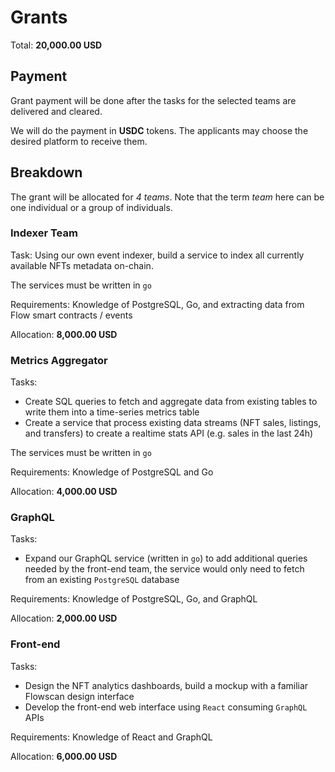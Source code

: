 # Grants

Total: **20,000.00 USD**

## Payment

Grant payment will be done after the tasks for the selected teams are delivered and cleared.

We will do the payment in **USDC** tokens. The applicants may choose the desired platform to receive them.

## Breakdown

The grant will be allocated for *4 teams*. Note that the term _team_ here can be one individual or a group of individuals.

### Indexer Team

Task: Using our own event indexer, build a service to index all currently available NFTs metadata on-chain. 

The services must be written in `go`

Requirements: Knowledge of PostgreSQL, Go, and extracting data from Flow smart contracts / events

Allocation: **8,000.00 USD**

### Metrics Aggregator

Tasks: 
- Create SQL queries to fetch and aggregate data from existing tables to write them into a time-series metrics table
- Create a service that process existing data streams (NFT sales, listings, and transfers) to create a realtime stats API (e.g. sales in the last 24h) 

The services must be written in `go`

Requirements: Knowledge of PostgreSQL and Go

Allocation: **4,000.00 USD**

### GraphQL

Tasks: 
- Expand our GraphQL service (written in `go`) to add additional queries needed by the front-end team, the service would only need to fetch from an existing `PostgreSQL` database

Requirements: Knowledge of PostgreSQL, Go, and GraphQL

Allocation: **2,000.00 USD**

### Front-end

Tasks: 
- Design the NFT analytics dashboards, build a mockup with a familiar Flowscan design interface
- Develop the front-end web interface using `React` consuming `GraphQL` APIs

Requirements: Knowledge of React and GraphQL 

Allocation: **6,000.00 USD**